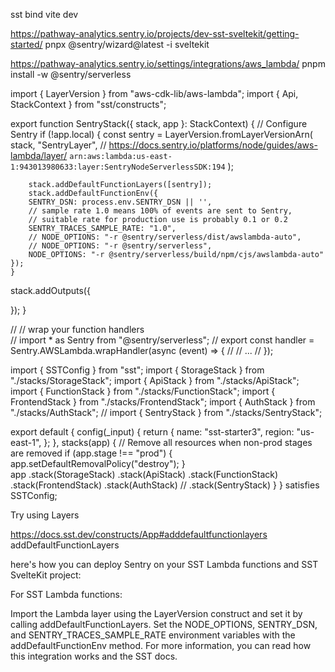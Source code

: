 sst bind vite dev

https://pathway-analytics.sentry.io/projects/dev-sst-sveltekit/getting-started/
pnpx @sentry/wizard@latest -i sveltekit

https://pathway-analytics.sentry.io/settings/integrations/aws_lambda/
pnpm install -w @sentry/serverless



import { LayerVersion } from "aws-cdk-lib/aws-lambda";
import { Api, StackContext } from "sst/constructs";

export function SentryStack({ stack, app }: StackContext) {
    // Configure Sentry
    if (!app.local) {
        const sentry = LayerVersion.fromLayerVersionArn(
        stack,
        "SentryLayer",
        // https://docs.sentry.io/platforms/node/guides/aws-lambda/layer/
        `arn:aws:lambda:us-east-1:943013980633:layer:SentryNodeServerlessSDK:194`
        );

        stack.addDefaultFunctionLayers([sentry]);
        stack.addDefaultFunctionEnv({
        SENTRY_DSN: process.env.SENTRY_DSN || '',
        // sample rate 1.0 means 100% of events are sent to Sentry, 
        // suitable rate for production use is probably 0.1 or 0.2
        SENTRY_TRACES_SAMPLE_RATE: "1.0",
        // NODE_OPTIONS: "-r @sentry/serverless/dist/awslambda-auto",
        // NODE_OPTIONS: "-r @sentry/serverless",
        NODE_OPTIONS: "-r @sentry/serverless/build/npm/cjs/awslambda-auto"
    });
    }

  stack.addOutputs({

  });
}

// //   wrap your function handlers  
// import * as Sentry from "@sentry/serverless";
// export const handler = Sentry.AWSLambda.wrapHandler(async (event) => {
//   // ...
// });

import { SSTConfig } from "sst";
import { StorageStack } from "./stacks/StorageStack";
import { ApiStack } from "./stacks/ApiStack";
import { FunctionStack } from "./stacks/FunctionStack";
import { FrontendStack } from "./stacks/FrontendStack";
import { AuthStack } from "./stacks/AuthStack";
// import { SentryStack } from "./stacks/SentryStack";

export default {
  config(_input) {
    return {
      name: "sst-starter3",
      region: "us-east-1",
    };
  },
  stacks(app) {
    // Remove all resources when non-prod stages are removed
    if (app.stage !== "prod") {
      app.setDefaultRemovalPolicy("destroy");
    }  
    app
      .stack(StorageStack)
      .stack(ApiStack)
      .stack(FunctionStack)
      .stack(FrontendStack)
      .stack(AuthStack)
      // .stack(SentryStack)
  }
} satisfies SSTConfig;


Try using Layers

https://docs.sst.dev/constructs/App#adddefaultfunctionlayers
addDefaultFunctionLayers

here's how you can deploy Sentry on your SST Lambda functions and SST SvelteKit project:

For SST Lambda functions:

Import the Lambda layer using the LayerVersion construct and set it by calling addDefaultFunctionLayers.
Set the NODE_OPTIONS, SENTRY_DSN, and SENTRY_TRACES_SAMPLE_RATE environment variables with the addDefaultFunctionEnv method.
For more information, you can read how this integration works and the SST docs.


